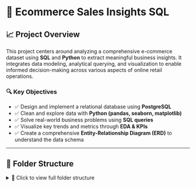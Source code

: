 # 🛒 Ecommerce Sales Insights SQL

## 📈 Project Overview

This project centers around analyzing a comprehensive e-commerce dataset using **SQL** and **Python** to extract meaningful business insights. It integrates data modeling, analytical querying, and visualization to enable informed decision-making across various aspects of online retail operations.

### 🔍 Key Objectives

- ✅ Design and implement a relational database using **PostgreSQL**
- ✅ Clean and explore data with **Python (pandas, seaborn, matplotlib)**
- ✅ Solve real-world business problems using **SQL queries**
- ✅ Visualize key trends and metrics through **EDA & KPIs**
- ✅ Create a comprehensive **Entity-Relationship Diagram (ERD)** to understand the data schema
---

## 📁 Folder Structure

<details>
<summary>📁 Click to view full folder structure</summary>

```text
Ecommerce_Sales_Insights_SQL/
│
├── datasets/
│   ├── Raw_data/                # Contains original raw CSV files
│   └── cleaned_data/           # Cleaned and preprocessed data
│
├── notebooks/
│   ├── E-Commerce_data_cleaning.ipynb          # Data cleaning notebook
│   ├── EDA_analysis_visualizations.ipynb       # EDA using seaborn/matplotlib
│   └── run_sql_queries_and_export_results.ipynb # Executes SQL & saves results
│
├── SQL_Database/
│   ├── Defining_the_Tables.sql      # PostgreSQL schema
│   └── load_cleaned_data.py         # Script to load data to DB
│
├── bussiness_queries_result/
│   ├── query_01_top_sellers.sql
│   ├── ...
│   └── query_20_delivery_performance.sql
│   ├── query_01_result_top_sellers.csv          # pgAdmin CSV outputs
│   └── query_20_result_delivery_performance.csv
│
├── outputs/
│   ├── query_results/                # Python-generated results
│   │   ├── query_01_top_sellers_result.csv
│   │   └── ...
│   └── eda_missing_summary/         # Tabular summaries from EDA
│
├── diagrams/
│   └── ERD_E-Commerce.png
│
└── README.md

</details> ```



